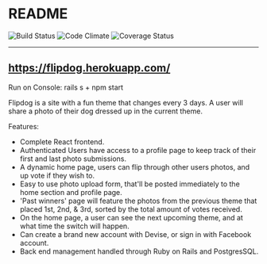 # README

![Build Status](https://codeship.com/projects/67caff00-0b79-0135-0e9c-66e92f8b08cc/status?branch=master)
![Code Climate](https://codeclimate.com/github/BurnsBlink/flipdog.png)
![Coverage Status](https://coveralls.io/repos/BurnsBlink/flipdog/badge.png)

------
https://flipdog.herokuapp.com/
------
Run on Console:
rails s + npm start

Flipdog is a site with a fun theme that changes every 3 days. A user will share a photo of their dog dressed up in the current theme.

Features:

* Complete React frontend.
* Authenticated Users have access to a profile page to keep track of their first and last photo submissions.
* A dynamic home page, users can flip through other users photos, and up vote if they wish to.
* Easy to use photo upload form, that'll be posted immediately to the home section and profile page.
* 'Past winners' page will feature the photos from the previous theme that placed 1st, 2nd, & 3rd, sorted by the total amount of votes received.
* On the home page, a user can see the next upcoming theme, and at what time the switch will happen.
* Can create a brand new account with Devise, or sign in with Facebook account.
* Back end management handled through Ruby on Rails and PostgresSQL.
